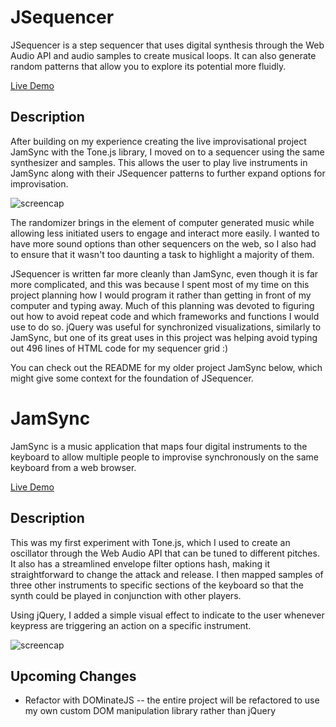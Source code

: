 # JSequencer

JSequencer is a step sequencer that uses digital synthesis through the Web Audio API and audio samples to create musical loops. It can also generate random patterns that allow you to explore its potential more fluidly.

[Live Demo](http://ethangooding.com/JSequencer/)

## Description

After building on my experience creating the live improvisational project JamSync with the Tone.js library, I moved on to a sequencer using the same synthesizer and samples. This allows the user to play live instruments in JamSync along with their JSequencer patterns to further expand options for improvisation.

![screencap](https://github.com/Eden12345/JamSync/blob/master/assets/jseqscreencap.png)

The randomizer brings in the element of computer generated music while allowing less initiated users to engage and interact more easily. I wanted to have more sound options than other sequencers on the web, so I also had to ensure that it wasn't too daunting a task to highlight a majority of them.

JSequencer is written far more cleanly than JamSync, even though it is far more complicated, and this was because I spent most of my time on this project planning how I would program it rather than getting in front of my computer and typing away. Much of this planning was devoted to figuring out how to avoid repeat code and which frameworks and functions I would use to do so. jQuery was useful for synchronized visualizations, similarly to JamSync, but one of its great uses in this project was helping avoid typing out 496 lines of HTML code for my sequencer grid :)

You can check out the README for my older project JamSync below, which might give some context for the foundation of JSequencer.

# JamSync

JamSync is a music application that maps four digital instruments to the keyboard to allow multiple people to improvise synchronously on the same keyboard from a web browser.

[Live Demo](http://ethangooding.com/JamSync/)

## Description

This was my first experiment with Tone.js, which I used to create an oscillator through the Web Audio API that can be tuned to different pitches. It also has a streamlined envelope filter options hash, making it straightforward to change the attack and release. I then mapped samples of three other instruments to specific sections of the keyboard so that the synth could be played in conjunction with other players.

Using jQuery, I added a simple visual effect to indicate to the user whenever keypress are triggering an action on a specific instrument.


![screencap](https://github.com/Eden12345/JamSync/blob/master/assets/screencap.png)


## Upcoming Changes

  * Refactor with DOMinateJS -- the entire project will be refactored to use my own custom DOM manipulation library rather than jQuery
